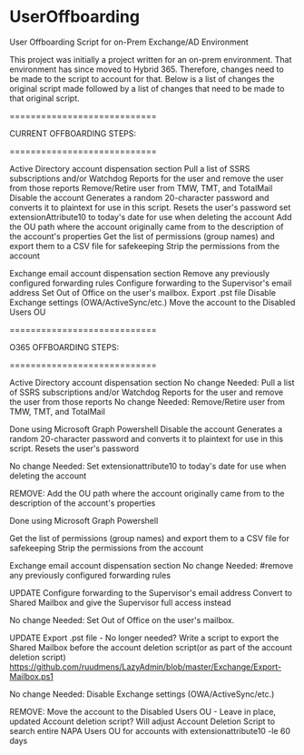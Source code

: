 # UserOffboarding
User Offboarding Script for on-Prem Exchange/AD Environment

This project was initially a project written for an on-prem environment.  That environment has since moved to Hybrid 365.  Therefore, changes need to be made to the script to account for that.
Below is a list of changes the original script made followed by a list of changes that need to be made to that original script.

============================

CURRENT OFFBOARDING STEPS:

============================

Active Directory account dispensation section
Pull a list of SSRS subscriptions and/or Watchdog Reports for the user and remove the user from those reports
Remove/Retire user from TMW, TMT, and TotalMail
Disable the account
Generates a random 20-character password and converts it to plaintext for use in this script.
Resets the user's password
set extensionAttribute10 to today's date for use when deleting the account
Add the OU path where the account originally came from to the description of the account's properties
Get the list of permissions (group names) and export them to a CSV file for safekeeping
Strip the permissions from the account

Exchange email account dispensation section
Remove any previously configured forwarding rules
Configure forwarding to the Supervisor's email address
Set Out of Office on the user's mailbox.
Export .pst file
Disable Exchange settings (OWA/ActiveSync/etc.)
Move the account to the Disabled Users OU

============================

O365 OFFBOARDING STEPS:

============================

Active Directory account dispensation section
No change Needed: Pull a list of SSRS subscriptions and/or Watchdog Reports for the user and remove the user from those reports
No change Needed: Remove/Retire user from TMW, TMT, and TotalMail

Done using Microsoft Graph Powershell
Disable the account
Generates a random 20-character password and converts it to plaintext for use in this script.
Resets the user's password

No change Needed: Set extensionattribute10 to today's date for use when deleting the account

REMOVE: Add the OU path where the account originally came from to the description of the account's properties

Done using Microsoft Graph Powershell

Get the list of permissions (group names) and export them to a CSV file for safekeeping
Strip the permissions from the account

Exchange email account dispensation section
No change Needed: #remove any previously configured forwarding rules

UPDATE Configure forwarding to the Supervisor's email address 
 Convert to Shared Mailbox and give the Supervisor full access instead

No change Needed: Set Out of Office on the user's mailbox.

UPDATE Export .pst file - No longer needed?
	Write a script to export the Shared Mailbox before the account deletion script(or as part of the account deletion script)
      https://github.com/ruudmens/LazyAdmin/blob/master/Exchange/Export-Mailbox.ps1

No change Needed: Disable Exchange settings (OWA/ActiveSync/etc.)


REMOVE: Move the account to the Disabled Users OU - Leave in place, updated Account deletion script?
Will adjust Account Deletion Script to search entire NAPA Users OU for accounts with extensionattribute10 -le 60 days

